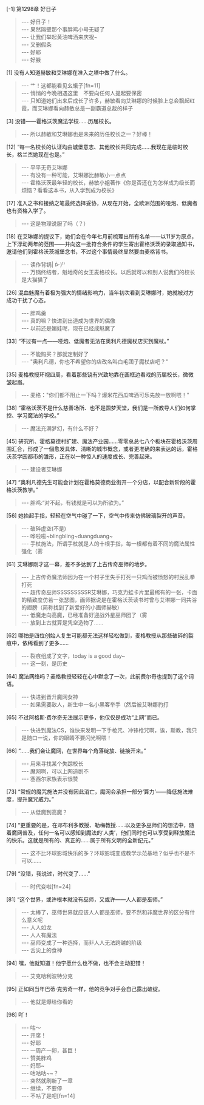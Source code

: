 
[-1] 第1298章 好日子
>--- 好日子！<br>
>--- 果然隔壁那个事胖鸡小号无疑了<br>
>--- 让我们举起黄油啤酒来庆祝~<br>
>--- 又删假条<br>
>--- 好耶<br>
>--- 好腋<br>

[1] 没有人知道赫敏和艾琳娜在准入之塔中做了什么。
>--- 艹！这都能看见幺蛾子[fn=11]<br>
>--- 悄悄的今晚相遇这里　不要向任何人提起要保密<br>
>--- 只知道她们出来后成长了许多，赫敏看向艾琳娜的时候脸上总会飘起红霞，而艾琳娜看向赫敏总是一副霸道总裁的样子<br>

[3] 没错——霍格沃茨魔法学校……历届校长。
>--- 所以赫敏和艾琳娜也是未来的历任校长之一？好棒！<br>

[12] “每一名校长的认证均由城堡意志、其他校长共同完成……我现在是临时校长，格兰杰她现在也是。”
>--- 平平无奇艾琳娜<br>
>--- 有没有一种可能，艾琳娜比赫敏小一点点<br>
>--- 霍格沃茨最年轻的校长，赫敏小姐著作《你是否还在为怎样成为级长而烦恼？看看这本书，从入学到成为校长》<br>

[17] 准入之书和接纳之笔最终选择妥协，从现在开始，全欧洲范围的哑炮、低魔者也有资格入学了。
>--- 这是物理说服了吗（？）<br>

[18] 在艾琳娜的提议下，她们会在今年七月前梳理出所有名单——以11岁为原点，上下浮动两年的范围——并向这一批符合条件的学生寄出霍格沃茨的录取通知书，邀请他们到霍格沃茨城堡念书，不过这个事情最终显然要由麦格背书。
>--- 读作背锅| ᐕ)⁾⁾<br>
>--- 万锅终结者，魁地奇的女王麦格校长。以后就可以和别人说我们的校长是大猫猫了<br>

[26] 混血魅魔有着极为强大的情绪影响力，当年初次看到艾琳娜时，她就被对方成功干扰了心态。
>--- 胖鸡羹<br>
>--- 真的嘛？快进到出道成为世界的偶像<br>
>--- 以前还是媚娃呢，现在已经成魅魔了<br>

[33] “不过有一点——哑炮、低魔者无法在奥利凡德魔杖店买到魔杖。”
>--- 不能购买？那就定制好了<br>
>--- "奥利凡德，你也不希望你的店改名叫白毛团子魔杖店吧？"<br>

[35] 麦格教授环视四周，看着那些饶有兴致地靠在画框边看戏的历届校长，微微皱起眉。
>--- 麦格："你们都不阻止一下吗？爆米花西瓜啤酒可乐先放一放啊喂！"<br>

[38] “霍格沃茨不是什么慈善场所、也不是圆梦天堂，我们是一所教导人们如何掌控、学习魔法的学校。”
>--- 魔法充满梦幻，有什么不好？<br>

[45] 研究所、霍格莫德村扩建、魔法产业园……零零总总七八个板块在霍格沃茨周围汇合，形成了一個愈发具体、清晰的城市概念，或者更准确的来表达的话，霍格沃茨学园都市的雏形，正在以一种惊人的速度成长、完善起来。
>--- 建设者艾琳娜<br>

[47] “奥利凡德先生可能会计划在霍格莫德商业街开一个分店，以配合新阶段的霍格沃茨教学。”
>--- 胖鸡:“对不起，有钱就是可以为所欲为。”<br>

[56] 她抬起手指，轻轻在空气中碰了一下，空气中传来仿佛玻璃裂开的声音。
>--- 破碎虚空(不是)<br>
>--- 哗啦啦~blingbling~duangduang~<br>
>--- 手杖施法，所谓手杖就是人的十根手指，每一根都有着不同的魔法属性强化（雾<br>

[61] 艾琳娜刚才这一幕，差不多达到了上古传奇巫师的地步。
>--- 上古传奇魔法师因为在一个村子里失手打死一只鸡而被愤怒的村民乱拳打死<br>
>--- 超传奇巫师SSSSSSSSSR艾琳娜，巧克力蛙卡片里最稀有的一张，卡面的精致度仿若一张瑟图，画师据说是在霍格沃茨读书时曾与艾琳娜一同共浴的翅膀（简称找到了新爱好的小画师赫敏）<br>
>--- 低魔走向高魔，已经准备好迎战外星巫师团了（雾<br>
>--- 放到上古就算是凭空造物了……<br>

[62] 哪怕是四位创始人复生可能都无法这样轻松做到，麦格教授从那些破碎的裂痕中，依稀看到了更多……
>--- 裂痕组成了文字，today is a good day~<br>
>--- 这一刻，是历史<br>

[64] 魔法网络吗？麦格教授轻轻在心中默念了一次，此前费尔奇也提到了这个词语。
>--- 快进到晋升魔网女神<br>
>--- 如果需要敌人，新生中一名小黑客举手（然后被艾琳娜豹打<br>

[65] 不过阿格斯·费尔奇无法展示更多，他仅仅是成功“上网”而已。
>--- 快进到魔法CS，谁快来发明一下手枪咒、冲锋枪咒啊，诶，斯教，我只是随口一说，你的眼睛不要闪光啊喂！<br>

[66] “……我们会让魔网，在世界每个角落绽放、链接开来。”
>--- 用来寻找某个失踪校长<br>
>--- 魔网啊，可以上网追剧不<br>
>--- 塞西尔家族表示很赞<br>

[73] “常规的魔咒施法并没有因此消亡，魔网会承担一部分‘算力’——降低施法难度，提升魔咒威力。”
>--- 从低魔到高魔？<br>

[74] “更重要的是，在邓布利多教授、勒梅教授……以及更多巫师们的想法中，随着魔网普及，任何一名可以感知到魔法的‘人类’，他们同时也可以享受到释放魔法的快乐。这就是所有的、真正的……属于所有文明的全新纪元。”
>--- 这不比环球影城快乐的多？环球影城变成教学示范基地？似乎也不是不可以......<br>

[79] “没错，我说过，时代变了……”
>--- 时代变啦[fn=24]<br>

[81] “这个世界，或许根本就没有巫师，又或许——人人都是巫师。”
>--- 太棒了，巫师世界就应该人人都是巫师，要不然和非魔世界的区分有什么意义呢<br>
>--- 人人如龙<br>
>--- 人人有魔法<br>
>--- 巫师变成了一种选择，而非人人无法跨越的阶级<br>
>--- 舌尖上的食神<br>

[94] 嘿，他就知道！他宁愿什么也不做，也不会主动犯错！
>--- 艾克哈利波特分克<br>

[95] 正如同当年巴蒂·克劳奇一样，他的竞争对手会自己露出破绽。
>--- 他就是爆给你看的<br>

[98] 吖！
>--- 咕～<br>
>--- 开席！<br>
>--- 好耶<br>
>--- 一周产一卵，甚巨！<br>
>--- 赞美胖鸡<br>
>--- 妈耶~<br>
>--- 咕咕咕~~？<br>
>--- 突然就刷新了一章<br>
>--- 继续，不要停<br>
>--- 不咕了是吧[fn=14]<br>
